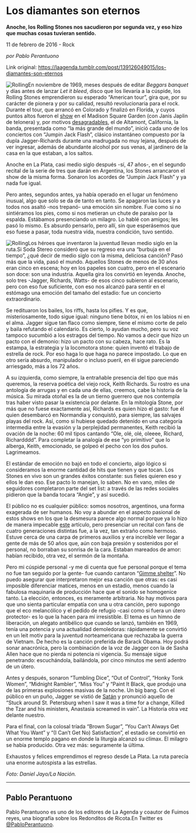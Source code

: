 # Los diamantes son eternos

**Anoche, los Rolling Stones nos sacudieron por segunda vez, y eso hizo que muchas cosas tuvieran sentido.**

11 de febrero de 2016 - Rock

_por Pablo Perantuono_

Link original: https://laagenda.tumblr.com/post/139126049015/los-diamantes-son-eternos

![Rolling](https://64.media.tumblr.com/30c66f26b0a2a0344c13ed1c38d70fbe/tumblr_inline_pjzp41il3E1t6q87u_500.jpg)En noviembre de
1969, meses después de editar *Beggars
banquet* y días antes de lanzar *Let it bleed*, 
disco que los llevaría a la cúspide, los Rolling Stones
emprendieron su esperado “American tour”, gira que, por su
carácter de pionera y por su calidad, resultó revolucionaria para
el rock. Durante el tour, que arrancó en Colorado y finalizó en
Florida, y cuyos puntos altos fueron el [show](https://www.youtube.com/watch?v=XfCu_sbD508)
en el Madison Square Garden (con Janis Japlin de telonera) y, por
motivos [desagradables](https://en.wikipedia.org/wiki/Altamont_Free_Concert),
el de Altamont, California, la banda, presentada como “la más
grande del mundo”, inició cada uno de los conciertos con “Jumpin
Jack Flash”, clásico instantáneo compuesto por la dupla
Jagger-Richards durante una madrugada no muy lejana, después de ver
ingresar, además de abundante alcohol por sus venas, al jardinero de
la casa en la que estaban, a los saltos. 


Anoche en La Plata,
casi medio siglo después -sí, 47 años-, en el segundo recital de
la serie de tres que darán en Argentina, los Stones arrancaron el
show de la misma forma. Sonaron los acordes de “Jumpin Jack Flash”
y ya nada fue igual. 


Pero antes, segundos
antes, ya había operado en el lugar un fenómeno inusual, algo que
solo se da de tanto en tanto. Se apagaron las luces y a todos nos
asaltó -nos trepanó- una emoción sin nombre. Fue como si no
sintiéramos los pies, como si nos metieran un chute de paraíso por
la espalda. Estábamos presenciando un milagro. Lo hablé con amigos;
les pasó lo mismo. Es absurdo pensarlo, pero allí, sin que esperásemos que eso
fuese a pasar, toda nuestra vida, nuestra condición, tuvo sentido.
 


![Rolling](https://64.media.tumblr.com/30c66f26b0a2a0344c13ed1c38d70fbe/tumblr_inline_pjzp41il3E1t6q87u_500.jpg)Los héroes que inventaron la juventud llevan medio siglo en la ruta.Si Soda Stereo
consideró que su regreso era una “burbuja en el tiempo”, ¿qué
decir de medio siglo con la misma, deliciosa canción? Pasó más que
la vida, pasó el mundo. Aquellos Stones de menos de 30 años eran
cinco en escena; hoy en los papeles son cuatro, pero en el escenario
son doce: son una industria. Aquella gira los convirtió en leyenda.
Anoche, solo tres -Jagger, Richards, Watts- de esos cinco subieron al
escenario, pero con eso fue suficiente, con eso nos alcanzó para
sentir en el estómago una emoción del tamaño del estadio: fue un
concierto extraordinario. 


Se redituaron los
bailes, los riffs, hasta los pifies. Y es que, misteriosamente, todo
sigue igual: ninguno tiene bótox, ni en los labios ni en el alma.
Jagger sigue tan flaco como siempre, tiene el mismo corte de pelo y
baila refutando el calendario. Es cierto, lo ayudan mucho, pero su
voz tampoco sucumbió a los estragos del tiempo. No vamos a decir que
hizo un pacto con el demonio: hizo un pacto con su cabeza, hace rato.
Es la estampa, la estrategia y la locomotora stone: quien inventó el
trabajo de estrella de rock. Por eso haga lo que haga no parece
impostado. Lo que en otro sería absurdo, manipulador o incluso
pueril, en él sigue pareciendo arriesgado, más a los 72 años.  


A su izquierda, como
siempre, la entrañable presencia del tipo que más queremos, la
reserva poética del viejo rock, Keith Richards. Su rostro es una
antología de arrugas y en cada una de ellas, creemos, cabe la
historia de la música. Su mirada otoñal es la de un tierno guerrero que
nos contempla tras haber visto pasar la existencia por delante. En la
mitología Stone, por más que no fuese exactamente así, Richards es
quien hizo el gasto: fue él quien desembarcó en Normandía y
conquistó, para siempre, las salvajes playas del rock. Así, como si
hubiese quedado detenido en una categoría intermedia entre la
evasión y la perplejidad permanentes, Keith recibió la ovación de
la noche: 60 mil tipos cantando “Ole, olé, olé, oleeee, Richard,
Richardddd”. Para completar la analogía de ese “yo primitivo”
que lo alberga, Keith, emocionado, se golpeó el pecho con los dos
puños. Lagrimeamos. 


El estándar de
emoción no bajó en todo el concierto, algo lógico si consideramos
la enorme cantidad de hits que tienen y que tocan. Los Stones en vivo
son un grandes éxitos constante: sus fieles quieren eso y ellos le
dan eso. Ese pacto lo manejan, lo saben. No en vano, miles de seguidores
completaron parte del set list: a través de las redes sociales
pidieron que la banda tocara “Angie”, y así sucedió. 


El público no es
cualquier público: somos nosotros, argentinos, una forma
exagerada de ser humanos. No voy a abundar en el aspecto pasional de
estos shows en los que la desmesura parece algo normal porque ya lo
hizo de manera impecable [este](http://www.lanacion.com.ar/1869563-cronica-de-una-pasion-argentina)
artículo, pero presenciar un recital con fans de cuatro generaciones
distintas fue, a la vez, tan extraño como hermoso. Estuve cerca de
una carpa de primeros auxilios y era increíble ver llegar a gente de
más de 50 años que, aún con baja presión y sostenidos por el
personal, no borraban su sonrisa de la cara. Estaban mareados de
amor: habían recibido, otra vez, el sermón de la montaña. 


Pero mi cúspide
personal -y me di cuenta que fue personal porque el tema no fue tan
seguido por la gente- fue cuando cantaron “[Gimme
shelter](https://www.youtube.com/watch?v=PdcfD2YnFWY)”. No puedo asegurar que interpretaron mejor esa canción
que otras: es casi imposible diferenciar matices, menos en un
estadio, menos cuando la fabulosa maquinaria de producción hace que
el sonido se homogenice tanto. La elección, entonces, es meramente
arbitraria. No hay motivos para que uno sienta particular empatía
con una u otra canción, pero supongo que el eco melancólico y el
pedido de refugio -casi como si fuera un útero protector- es lo que
la hacen para mí irresistible. El tema es un himno de liberación,
un alegato antibélico que cuando se lanzó, también en 1969, tenía
una potencia y una actualidad demoledoras: rápidamente se convirtió
en un leit motiv para la juventud norteamericana que rechazaba la
guerra de Vietnam. De hecho es la canción preferida de Barack Obama.
Hoy podrá sonar anacrónica, pero la combinación de la voz de
Jagger con la de Sasha Allen hace que no pierda ni potencia ni
vigencia. Su mensaje sigue penetrando: escuchándola, bailándola,
por cinco minutos me sentí adentro de un útero. 


Antes y después,
sonaron “Tumbling Dice”, “Out of Control”, “Honky Tonk Women”, “Midnight Rambler”, “Miss You” y “Paint It Black, que produjo una de las
primeras explosiones masivas de la noche. Un big bang. Con el público
en un puño, Jagger se vistió de [Satán](https://www.youtube.com/watch?v=lIkxD9SyIKs)
y pronunció aquello de “Stuck around St. Petersburg when I saw it
was a time for a change, Killed the Tzar and his ministers, Anastasia
screamed in vain”. La Historia otra vez delante nuestro. 


Para el final, con
la colosal tríada “Brown Sugar”, “You Can’t Always Get
What You Want” y “(I Can’t Get No) Satisfaction”, el estadio se
convirtió en un enorme templo pagano en donde la liturgia alcanzó su
clímax. El milagro se había producido. Otra vez más: seguramente la última.  


Exhaustos y felices
emprendimos el regreso desde La Plata. La ruta parecía una enorme
autospista a las estrellas.   


*Foto: Daniel Jayo/La Nación.*

---

 Pablo Perantuono
-----------------

 Pablo Perantuono es uno de los editores de La Agenda y coautor de Fuimos reyes, una biografía sobre los Redonditos de Ricota.En Twitter es [@PabloPerantuono](https://twitter.com/PabloPerantuono). 

